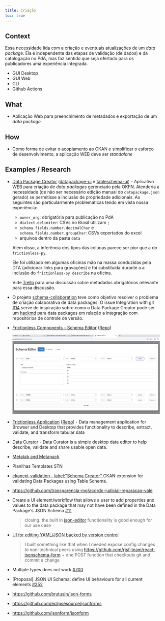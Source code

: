 ```yaml
---
title: Criação
toc: true
---
```


## Context

Essa necessidade lida com a criação e eventuais atualizações de um _data package_. 
Ela é independente das etapas de validação (de dados) e da catalogação no PdA, mas faz sentido que seja ofertado para os publicadores uma experiência integrada.

- GUI Desktop
- GUI Web
- CLI
- Github Actions

## What

- Aplicação Web para preenchimento de metadados e exportação de um _data package_

## How

- Como forma de evitar o acoplamento ao CKAN e simplificar o esforço de desenvolvimento, a aplicação WEB deve ser _standalone_

## Examples / Research

- [Data Package Creator](https://create.frictionlessdata.io/) ([datapackage-ui](https://github.com/frictionlessdata/datapackage-ui) e [tableschema-ui](https://github.com/frictionlessdata/tableschema-ui)) - Aplicativo WEB para criação de _data packages_ gerenciado pela OKFN. Atenderia a necessidade (de não ser necessário edição manual do `datapackage.json` gerado) se permitisse a inclusão de propriedade adicionais. As seguintes são particularmente problemáticas tendo em vista nossa experiência: 

    - `owner_org`: obrigatória para publicação no PdA
    - `dialect.delimiter`: CSVs no Brasil utilizam `;`
    - `schema.fields.number.decimalChar` e `schema.fields.number.groupChar`: CSVs exportados do excel
    - arquivos dentro da pasta `data`

    Além disso, a inferência dos tipos das colunas parece ser pior que a do `frictionless-py`.

    Ele foi utilizado em algumas oficinas mão na massa conduzidas pela DTA (adicionar links para gravações) e foi substituída durante a a inclusão do `frictionless-py describe` na oficina. 

    Vide [Trello](https://trello.com/c/EjwZN0sh/152-estabelecer-conjunto-obrigat%C3%B3rio-de-metadados-para-o-dados-mg#comment-5f2162928434a452c8a04be1) para uma discussão sobre metadados obrigatórios relevante para essa discussão.

- O projeto [schema-collaboration](https://github.com/frictionlessdata/schema-collaboration) teve como objetivo resolver o problema de criação colaborativa de data packages. O issue Integration with git [#14](https://github.com/frictionlessdata/schema-collaboration/issues/14) serve de inspiração sobre como o Data Package Creator pode ser um [hackmd](https://hackmd.io/) para data packages em relação a integração com repositórios de controle de versão.


- [Frictionless Components - Schema Editor](https://components.frictionlessdata.io/?path=/story/components-schema--empty) ([Repo](https://github.com/frictionlessdata/components))

    ![](static/20220623T131939.png)

- [Frictionless Application](https://application.frictionlessdata.io/) ([Repo](https://github.com/frictionlessdata/application)) - Data management application for Browser and Desktop that provides functionality to describe, extract, validate, and transform tabular data

- [Data Curator](https://github.com/qcif/data-curator) - Data Curator is a simple desktop data editor to help describe, validate and share usable open data.

- [Metatab and Metapack](https://www.metatab.org/)

- Planilhas Templates STN

- [ckanext-validation - label:"Schema Creator" ](https://github.com/frictionlessdata/ckanext-validation/labels/Schema%20Creator) CKAN extension for validating Data Packages using Table Schema.

- https://github.com/transparencia-mg/acordo-judicial-reparacao-vale

- Create a UI element/workflow that allows a user to add properties and values to the data package that may not have been defined in the Data Package's JSON Schema [#11](https://github.com/frictionlessdata/datapackage-ui/issues/11)

    > closing. the built in [json-editor](https://github.com/json-editor/json-editor) functionality is good enough for our use case

- [UI for editing YAML/JSON backed by version control](https://news.ycombinator.com/item?id=22889663)

    > I built something like that when I needed expose config changes to non-technical peers using https://github.com/rjsf-team/react-jsonschema-form + one POST function that checkouts git and commit a change

- Multiple types does not work [#700](https://github.com/rjsf-team/react-jsonschema-form/issues/700)

- [Proposal] JSON UI Schema: define UI behaviours for all current elements [#252](https://github.com/json-schema-org/json-schema-spec/issues/252)

- https://github.com/brutusin/json-forms
- https://github.com/eclipsesource/jsonforms
- https://github.com/jsonform/jsonform